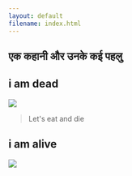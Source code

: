 ```yaml
---
layout: default
filename: index.html
---
```

## एक कहानी और उनके कई पहलु

## i am dead
[<img src="https://images.unsplash.com/photo-1504401774599-1b5378bfaae3?ixlib=rb-1.2.1&ixid=eyJhcHBfaWQiOjEyMDd9&auto=format&fit=crop&w=674&q=80">](./Dead.html)
> Let's eat and die

## i am alive
[<img src="https://images.unsplash.com/36/X7L5hgFXQZazzPaK3goC_14084990857_88cabf3b6d_o.jpg?ixlib=rb-1.2.1&ixid=eyJhcHBfaWQiOjEyMDd9&auto=format&fit=crop&w=1050&q=80">](./another_page.html)

